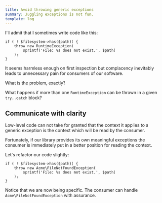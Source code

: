 ```yaml
---
title: Avoid throwing generic exceptions
summary: Juggling exceptions is not fun.
template: log
---
```


I'll admit that I sometimes write code like this:

    if ( ! $filesystem->has($path)) {
        throw new RuntimeException(
            sprintf('File: %s does not exist.', $path)
        );
    }

It seems harmless enough on first inspection but complacency inevitably leads to unnecessary pain for consumers of
our software.

What is the problem, exactly?

What happens if more than one `RuntimeException` can be thrown in a given `try..catch` block?

## Communicate with clarity

Low-level code can not take for granted that the context it applies to a generic exception is the context which will
be read by the consumer.

Fortunately, if our library provides its own meaningful exceptions the consumer is immediately put in a better position
for reading the context.

Let's refactor our code slightly:

    if ( ! $filesystem->has($path)) {
        throw new Acme\FileNotFoundException(
            sprintf('File: %s does not exist.', $path)
        );
    }

Notice that we are now being specific. The consumer can handle `Acme\FileNotFoundException` with assurance.